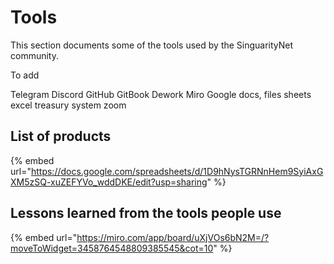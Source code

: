 # Tools

This section documents some of the tools used by the SinguarityNet community.

To add

Telegram Discord GitHub GitBook Dework Miro Google docs, files sheets excel treasury system zoom



## List of products

{% embed url="https://docs.google.com/spreadsheets/d/1D9hNysTGRNnHem9SyiAxGXM5zSQ-xuZEFYVo_wddDKE/edit?usp=sharing" %}

## Lessons learned from the tools people use

{% embed url="https://miro.com/app/board/uXjVOs6bN2M=/?moveToWidget=3458764548809385545&cot=10" %}
